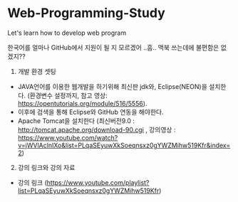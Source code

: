 # Web-Programming-Study
Let's learn how to develop web program


한국어를 얼마나 GitHub에서 지원이 될 지 모르겠어 ..흠.. 맥북 쓰는데에 불편함은 없겠지??


1. 개발 환경 셋팅
 - JAVA언어를 이용한 웹개발을 하기위해 최신판 jdk와, Eclipse(NEON)을 설치한다. (환경변수 설정까지, 참고 영상: https://opentutorials.org/module/516/5556).
 - 이후에 검색을 통해 Eclipse와 GitHub 연동을 해야한다.
 - Apache Tomcat을 설치한다 (최신버전9.0 : http://tomcat.apache.org/download-90.cgi , 강의영상 : https://www.youtube.com/watch?v=jWVlAclnIXo&list=PLqaSEyuwXkSoeqnsxz0gYWZMihw519Kfr&index=2)


2. 강의 링크와 강의 자료
 - 강의 링크 (https://www.youtube.com/playlist?list=PLqaSEyuwXkSoeqnsxz0gYWZMihw519Kfr)
